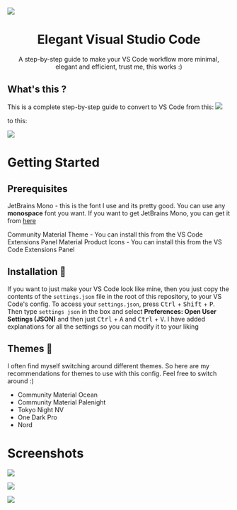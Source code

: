 # ![](https://github.com/anantnrg/Elegant-VS-Code/blob/main/screenshots/after_no_term.png?raw=true)
<h1 style="text-align: center">Elegant Visual Studio Code</h1>
<p style="text-align:center; font-weight: semibold">A step-by-step guide to make your VS Code workflow more minimal, elegant and efficient, trust me, this works :)</p>


## What's this ?
This is a complete step-by-step guide to convert to VS Code from this:
![](https://github.com/anantnrg/Elegant-VS-Code/blob/main/screenshots/before.png?raw=true)

to this:

![](https://github.com/anantnrg/Elegant-VS-Code/blob/main/screenshots/after_no_term.png?raw=true)

# Getting Started
## Prerequisites
JetBrains Mono - this is the font I use and its pretty good. You can use any **monospace** font you want. If you want to get JetBrains Mono, you can get it from [here](https://www.jetbrains.com/lp/mono/)

Community Material Theme - You can install this from the VS Code Extensions Panel
Material Product Icons - You can install this from the VS Code Extensions Panel

## Installation :wrench:
If you want to just make your VS Code look like mine, then you just copy the contents of the `settings.json` file in the root of this repository, to your VS Code's config. To access your `settings.json`, press <kbd>Ctrl</kbd> + <kbd>Shift</kbd> + <kbd>P</kbd>. Then type `settings json` in the box and select **Preferences: Open User Settings (JSON)** and then just <kbd>Ctrl</kbd> + <kbd>A</kbd> and <kbd>Ctrl</kbd> + <kbd>V</kbd>. I have added explanations for all the settings so you can modify it to your liking

## Themes :art:
I often find myself switching around different themes. So here are my recommendations for themes to use with this config. Feel free to switch around :)

- Community Material Ocean
- Community Material Palenight
- Tokyo Night NV
- One Dark Pro
- Nord

# Screenshots
![](https://github.com/anantnrg/Elegant-VS-Code/blob/main/screenshots/after_no_term.png?raw=true)


![](https://github.com/anantnrg/Elegant-VS-Code/blob/main/screenshots/after_all.png?raw=true)


![](https://github.com/anantnrg/Elegant-VS-Code/blob/main/screenshots/after_only_code.png?raw=true)